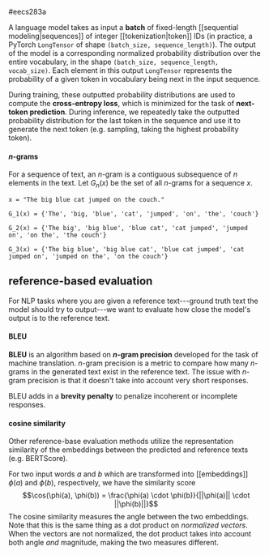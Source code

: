 #eecs283a

A language model takes as input a **batch** of fixed-length [[sequential modeling|sequences]] of integer [[tokenization|token]] IDs (in practice, a PyTorch `LongTensor` of shape `(batch_size, sequence_length)`). The output of the model is a corresponding normalized probability distribution over the entire vocabulary, in the shape `(batch_size, sequence_length, vocab_size)`. Each element in this output `LongTensor` represents the probability of a given token in vocabulary being next in the input sequence.

During training, these outputted probability distributions are used to compute the **cross-entropy loss**, which is minimized for the task of **next-token prediction**. During inference, we repeatedly take the outputted probability distribution for the last token in the sequence and use it to generate the next token (e.g. sampling, taking the highest probability token).

#### $n$-grams
For a sequence of text, an $n$-gram is a contiguous subsequence of $n$ elements in the text. Let $G_n(x)$ be the set of all $n$-grams for a sequence $x$.
```
x = "The big blue cat jumped on the couch."

G_1(x) = {'The', 'big, 'blue', 'cat', 'jumped', 'on', 'the', 'couch'}

G_2(x) = {'The big', 'big blue', 'blue cat', 'cat jumped', 'jumped on', 'on the', 'the couch'}

G_3(x) = {'The big blue', 'big blue cat', 'blue cat jumped', 'cat jumped on', 'jumped on the', 'on the couch'}

```

## reference-based evaluation
For NLP tasks where you are given a reference text---ground truth text the model should try to output---we want to evaluate how close the model's output is to the reference text.
#### BLEU
**BLEU** is an algorithm based on **$n$-gram precision** developed for the task of machine translation. $n$-gram precision is a metric to compare how many $n$-grams in the generated text exist in the reference text. The issue with $n$-gram precision is that it doesn't take into account very short responses.

BLEU adds in a **brevity penalty** to penalize incoherent or incomplete responses.

#### cosine similarity
Other reference-base evaluation methods utilize the representation similarity of the embeddings between the predicted and reference texts (e.g. BERTScore). 

For two input words $a$ and $b$ which are transformed into [[embeddings]] $\phi(a)$ and $\phi(b)$, respectively, we have the similarity score
$$\cos(\phi(a), \phi(b)) = \frac{\phi(a) \cdot \phi(b)}{||\phi(a)|| \cdot ||\phi(b)||}$$
The cosine similarity measures the angle between the two embeddings. Note that this is the same thing as a dot product on *normalized vectors*. When the vectors are not normalized, the dot product takes into account both angle *and* magnitude, making the two measures different.
